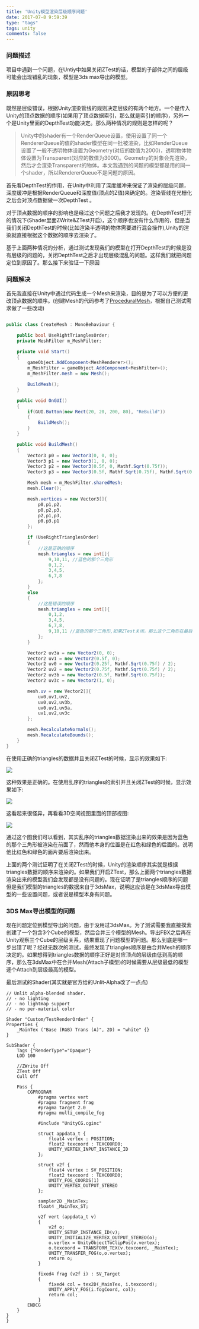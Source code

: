 ```yaml
---
title: 'Unity模型渲染层级顺序问题'
date: 2017-07-8 9:59:39
type: "tags"
tags: unity
comments: false
---
```


### 问题描述

项目中遇到一个问题，在Untiy中如果关闭ZTest的话，模型的子部件之间的层级可能会出现错乱的现象，模型是3ds max导出的模型。


### 原因思考
 既然是层级错误，根据Unity渲染管线的规则决定层级的有两个地方。一个是传入Unity的顶点数据的顺序(如果用了顶点数据索引，那么就是索引的顺序)，另外一个是Unity里面的DepthTest功能决定。那么两种情况的规则是怎样的呢？

> Unity中的shader有一个RenderQueue设置，使用设置了同一个RendererQueue的值的shader模型在同一批被渲染，比如RenderQueue设置了一般不透明物体设置为Geometry(对应的数值为2000)，透明物体物体设置为Transparent(对应的数值为3000)。Geometry的对象会先渲染，然后才会渲染Transparent的物体。本文我遇到的问题的模型都是用的同一个shader，所以RendererQueue不是问题的原因。

 首先看DepthTest的作用，在Unity中利用了深度缓冲来保证了渲染的层级问题，深度缓冲是根据RenderQueue和深度值(顶点的Z值)来确定的。渲染管线在光栅化之后会对顶点数据做一次DepthTest 。

 对于顶点数据的顺序的影响也是经过这个问题之后我才发现的。在DepthTest打开的情况下(Shader里面ZWrite&ZTest开启)，这个顺序也没有什么作用的，但是当我们关闭DepthTest的时候(比如渲染半透明的物体需要进行混合操作),Unity的渲染就直接根据这个数据的顺序去渲染了。

基于上面两种情况的分析，通过测试发现我们的模型在打开DepthTest的时候是没有层级的问题的，关闭DepthTest之后才出现层级混乱的问题。这样我们就把问题定位到原因了。那么接下来验证一下原因

### 问题解决
首先我直接在Unity中通过代码生成一个Mesh来渲染，目的是为了可以方便的更改顶点数据的顺序。(创建Mesh的代码参考了[ProceduralMesh](https://github.com/mortennobel/ProceduralMesh)，根据自己测试需求做了一些改动)

```cs

public class CreateMesh : MonoBehaviour {

    public bool UseRightTrianglesOrder;
    private MeshFilter m_MeshFilter;

    private void Start()
    {
        gameObject.AddComponent<MeshRenderer>();
        m_MeshFilter = gameObject.AddComponent<MeshFilter>();
        m_MeshFilter.mesh = new Mesh();

        BuildMesh();
    }

    public void OnGUI()
    {
        if(GUI.Button(new Rect(20, 20, 200, 80), "ReBuild"))
        {
            BuildMesh();
        }
    }

    public void BuildMesh()
    {
        Vector3 p0 = new Vector3(0, 0, 0);
        Vector3 p1 = new Vector3(1, 0, 0);
        Vector3 p2 = new Vector3(0.5f, 0, Mathf.Sqrt(0.75f));
        Vector3 p3 = new Vector3(0.5f, Mathf.Sqrt(0.75f), Mathf.Sqrt(0.75f) / 3);

        Mesh mesh = m_MeshFilter.sharedMesh;
        mesh.Clear();

        mesh.vertices = new Vector3[]{
            p0,p1,p2,
            p0,p2,p3,
            p2,p1,p3,
            p0,p3,p1
        };

        if (UseRightTrianglesOrder)
        {
            //这是正确的顺序
            mesh.triangles = new int[]{
                9,10,11, //蓝色的那个三角形
                0,1,2,
                3,4,5,
                6,7,8
            };
        }
        else
        {
            //这是错误的顺序
            mesh.triangles = new int[]{
                0,1,2,
                3,4,5,
                6,7,8,
                9,10,11 //蓝色的那个三角形,如果ZTest关闭，那么这个三角形在最后被渲染，会覆盖前面的三个三角形部分区域
            };
        }

        Vector2 uv3a = new Vector2(0, 0);
        Vector2 uv1 = new Vector2(0.5f, 0);
        Vector2 uv0 = new Vector2(0.25f, Mathf.Sqrt(0.75f) / 2);
        Vector2 uv2 = new Vector2(0.75f, Mathf.Sqrt(0.75f) / 2);
        Vector2 uv3b = new Vector2(0.5f, Mathf.Sqrt(0.75f));
        Vector2 uv3c = new Vector2(1, 0);

        mesh.uv = new Vector2[]{
            uv0,uv1,uv2,
            uv0,uv2,uv3b,
            uv0,uv1,uv3a,
            uv1,uv2,uv3c
        };

        mesh.RecalculateNormals();
        mesh.RecalculateBounds();
    }
}

```

在使用正确的triangles的数据并且关闭ZTest的时候，显示的效果如下:

![](/images/3ds_max_fbx_export_model_layer/opengl_model_render_order_1.png)

这种效果是正确的。在使用乱序的triangles的索引并且关闭ZTest的时候，显示效果如下:

![](/images/3ds_max_fbx_export_model_layer/opengl_model_render_order_2.png)

这看起来很怪异，再看看3D空间视图里面的顶部视图:

![](/images/3ds_max_fbx_export_model_layer/opengl_model_render_order_3.png)

通过这个图我们可以看到，其实乱序的triangles数据渲染出来的效果是因为蓝色的那个三角形被渲染在前面了，然而他本身的位置是在红色和绿色的后面的。说明他比红色和绿色的面片要后渲染出来。

上面的两个测试证明了在关闭ZTest的时候，Unity的渲染顺序其实就是根据triangles数据的顺序来渲染的。如果我们开启ZTest，那么上面两个triangles数据渲染出来的模型我们会发现都是没有问题的。现在证明了是triangles顺序的问题但是我们模型的triangles的数据来自于3dsMax，说明这应该是在3dsMax导出模型的一些设置问题，或者说是模型本身有问题。

### 3DS Max导出模型的问题

现在问题定位到模型导出的问题，由于没用过3dsMax。为了测试需要我直接摸索创建了一个包含3个Cube的模型，然后合并三个模型的Mesh。导出FBX之后再在Unity观察三个Cube的层级关系，结果重现了问题模型的问题。那么到底是哪一步出错了呢？经过无数次的测试，最终发现了triangles顺序是由合并Mesh的顺序决定的。如果想得到triangles数据的顺序正好是对应顶点的层级由低到高的顺序，那么在3dsMax中在合并Mesh(Attach子模型)的时候需要从层级最低的模型逐个Attach到层级最高的模型。


最后测试的Shader(其实就是官方给的Unlit-Alpha改了一点点)

```
// Unlit alpha-blended shader.
// - no lighting
// - no lightmap support
// - no per-material color

Shader "Custom/TestRenderOrder" {
Properties {
	_MainTex ("Base (RGB) Trans (A)", 2D) = "white" {}
}

SubShader {
	Tags {"RenderType"="Opaque"}
	LOD 100

	//ZWrite Off
	ZTest Off
	Cull Off

	Pass {  
		CGPROGRAM
			#pragma vertex vert
			#pragma fragment frag
			#pragma target 2.0
			#pragma multi_compile_fog

			#include "UnityCG.cginc"

			struct appdata_t {
				float4 vertex : POSITION;
				float2 texcoord : TEXCOORD0;
				UNITY_VERTEX_INPUT_INSTANCE_ID
			};

			struct v2f {
				float4 vertex : SV_POSITION;
				float2 texcoord : TEXCOORD0;
				UNITY_FOG_COORDS(1)
				UNITY_VERTEX_OUTPUT_STEREO
			};

			sampler2D _MainTex;
			float4 _MainTex_ST;

			v2f vert (appdata_t v)
			{
				v2f o;
				UNITY_SETUP_INSTANCE_ID(v);
				UNITY_INITIALIZE_VERTEX_OUTPUT_STEREO(o);
				o.vertex = UnityObjectToClipPos(v.vertex);
				o.texcoord = TRANSFORM_TEX(v.texcoord, _MainTex);
				UNITY_TRANSFER_FOG(o,o.vertex);
				return o;
			}

			fixed4 frag (v2f i) : SV_Target
			{
				fixed4 col = tex2D(_MainTex, i.texcoord);
				UNITY_APPLY_FOG(i.fogCoord, col);
				return col;
			}
		ENDCG
	}
}
}
```

